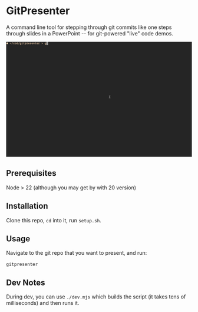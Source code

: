 # GitPresenter

A command line tool for stepping through git commits like one steps through slides in a PowerPoint -- for git-powered "live" code demos.

![git demo](./doc/gitpresenter-demo.gif)

## Prerequisites

Node > 22 (although you may get by with 20 version)

## Installation

Clone this repo, `cd` into it, run `setup.sh`.

## Usage

Navigate to the git repo that you want to present, and run:

    gitpresenter

## Dev Notes

During dev, you can use `./dev.mjs` which builds the script (it takes tens of
milliseconds) and then runs it.
